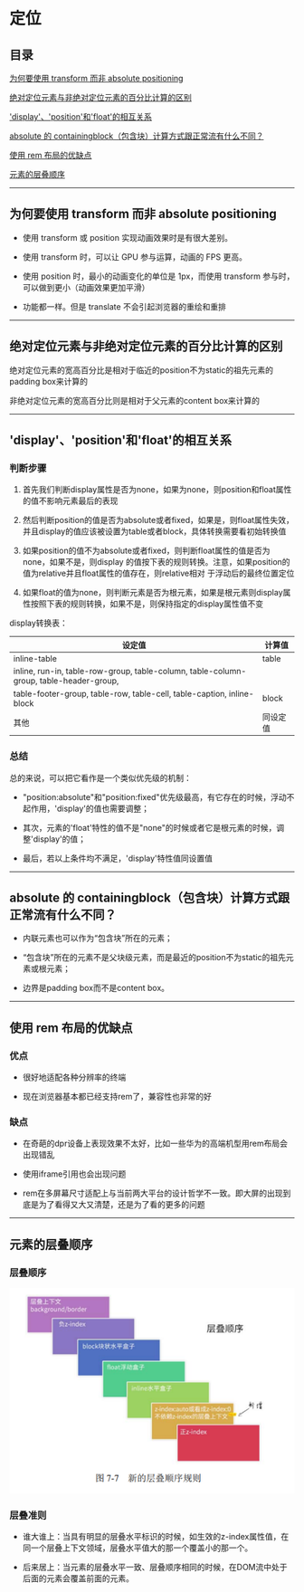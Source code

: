 # 定位

## 目录

[为何要使用 transform 而非 absolute positioning](#jump1)

[绝对定位元素与非绝对定位元素的百分比计算的区别](#jump2)

['display'、'position'和'float'的相互关系](#jump3)

[absolute 的 containingblock（包含块）计算方式跟正常流有什么不同？](#jump4)

[使用 rem 布局的优缺点](#jump5)

[元素的层叠顺序](#jump6)

[](#jump)

[](#jump)

[](#jump)

[](#jump)

---

<span id="jump1"></span>

## 为何要使用 transform 而非 absolute positioning

- 使用 transform 或 position 实现动画效果时是有很大差别。

- 使用 transform 时，可以让 GPU 参与运算，动画的 FPS 更高。

- 使用 position 时，最小的动画变化的单位是 1px，而使用 transform 参与时，可以做到更小（动画效果更加平滑）

- 功能都一样。但是 translate 不会引起浏览器的重绘和重排

---

<span id="jump2"></span>

## 绝对定位元素与非绝对定位元素的百分比计算的区别

绝对定位元素的宽高百分比是相对于临近的position不为static的祖先元素的padding box来计算的

非绝对定位元素的宽高百分比则是相对于父元素的content box来计算的

---

<span id="jump3"></span>

## 'display'、'position'和'float'的相互关系

### 判断步骤

1. 首先我们判断display属性是否为none，如果为none，则position和float属性的值不影响元素最后的表现

2. 然后判断position的值是否为absolute或者fixed，如果是，则float属性失效，并且display的值应该被设置为table或者block，具体转换需要看初始转换值

3. 如果position的值不为absolute或者fixed，则判断float属性的值是否为none，如果不是，则display
的值按下表的规则转换。注意，如果position的值为relative并且float属性的值存在，则relative相对
于浮动后的最终位置定位

4. 如果float的值为none，则判断元素是否为根元素，如果是根元素则display属性按照下表的规则转换，如果不是，则保持指定的display属性值不变

display转换表：

| 设定值 | 计算值 |
| --- | --- |
| inline-table | table |
| inline, run-in, table-row-group, table-column, table-column-group, table-header-group, 
table-footer-group, table-row, table-cell, table-caption, inline-block | block |
| 其他 | 同设定值 |

### 总结

总的来说，可以把它看作是一个类似优先级的机制：

- "position:absolute"和"position:fixed"优先级最高，有它存在的时候，浮动不起作用，'display'的值也需要调整；

- 其次，元素的'float'特性的值不是"none"的时候或者它是根元素的时候，调整'display'的值；

- 最后，若以上条件均不满足，'display'特性值同设置值

---

<span id="jump4"></span>

## absolute 的 containingblock（包含块）计算方式跟正常流有什么不同？

- 内联元素也可以作为“包含块”所在的元素；

- “包含块”所在的元素不是父块级元素，而是最近的position不为static的祖先元素或根元素；

- 边界是padding box而不是content box。

---

<span id="jump5"></span>

## 使用 rem 布局的优缺点

### 优点

- 很好地适配各种分辨率的终端

- 现在浏览器基本都已经支持rem了，兼容性也非常的好

### 缺点

- 在奇葩的dpr设备上表现效果不太好，比如一些华为的高端机型用rem布局会出现错乱

- 使用iframe引用也会出现问题

- rem在多屏幕尺寸适配上与当前两大平台的设计哲学不一致。即大屏的出现到底是为了看得又大又清楚，还是为了看的更多的问题

---

<span id="jump6"></span>

## 元素的层叠顺序

### 层叠顺序

![](https://github.com/FooderLeoYo/InterviewQuestions/blob/master/assets/imgs/CSS%E7%9B%B8%E5%85%B3/%E5%B1%82%E5%8F%A0%E9%A1%BA%E5%BA%8F.png?raw=true)

### 层叠准则

- 谁大谁上：当具有明显的层叠水平标识的时候，如生效的z-index属性值，在同一个层叠上下文领域，层叠水平值大的那一个覆盖小的那一个。

- 后来居上：当元素的层叠水平一致、层叠顺序相同的时候，在DOM流中处于后面的元素会覆盖前面的元素。

